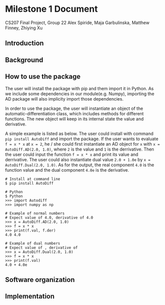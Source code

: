 # Milestone 1 Document
CS207 Final Project, Group 22
Alex Spiride, Maja Garbulinska, Matthew Finney, Zhiying Xu

## Introduction

## Background

## How to use the package
The user will install the package with pip and them import it in Python. As we include some dependencies in our module(e.g. Numpy), importing the AD package will also implicity import those dependencies. 

In order to use the package, the user will instantiate an object of the automatic-differentiation class, which includes methods for different functions. The new object will keep in its internal state the value and derivative. 

A simple example is listed as below. The user could install with command ``pip install AutoDiff`` and import the package. If the user wants to evaluate ``f = x * x`` at ``x = 2``, he / she could first instantiate an AD object for ``x`` with ``x = AutoDiff.AD(2.0, 1.0)``, where ``2`` is the value and ``1`` is the derrivative. Then the user could input the function ``f = x * x`` and print its value and derrivative. The user could also instantiate dual value ``2.0 + 1.0e`` by ``x = AutoDiff.Dual(2.0, 1.0)``. As for the output, the real component ``4.0`` is the function value and the dual component ``4.0e`` is the derivative.
```
# Install at command line
$ pip install AutoDiff

# Python
$ Python
>>> import Autodiff 
>>> import numpy as np

# Example of normal numbers
# Expect value of 4.0, derivative of 4.0
>>> x = AutoDiff.AD(2.0, 1.0) 
>>> f = x * x
>>> print(f.val, f.der)
4.0 4.0

# Example of dual numbers
# Expect value of , derivative of 
>>> x = AutoDiff.Dual(2.0, 1.0)
>>> f = x * x
>>> print(f.val)
4.0 + 4.0e
```

## Software organization

## Implementation
